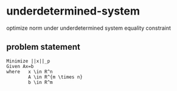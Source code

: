 # underdetermined-system
optimize norm under underdetermined system equality constraint

## problem statement

```
Minimize ||x||_p
Given Ax=b
where   x \in R^n
        A \in R^{m \times n}
        b \in R^m
```